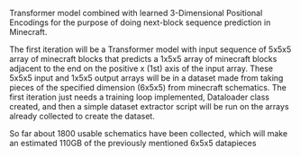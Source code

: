 Transformer model combined with learned 3-Dimensional Positional Encodings for the purpose of doing next-block sequence prediction in Minecraft.

The first iteration will be a Transformer model with input sequence of 5x5x5 array of minecraft blocks that predicts a 1x5x5 array of minecraft blocks adjacent to the end on the positive x (1st) axis of the input array.
These 5x5x5 input and 1x5x5 output arrays will be in a dataset made from taking pieces of the specified dimension (6x5x5) from minecraft schematics.
The first iteration just needs a training loop implemented, Dataloader class created, and then a simple dataset extractor script will be run on the arrays already collected to create the dataset.

So far about 1800 usable schematics have been collected, which will make an estimated 110GB of the previously mentioned 6x5x5 datapieces
